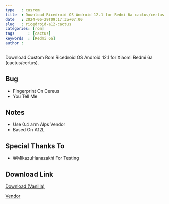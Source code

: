 ```yaml
---
type   : cusrom
title  : Download Ricedroid OS Android 12.1 for Redmi 6a cactus/certus
date   : 2024-06-29T09:17:35+07:00
slug   : ricedroid-a12-cactus
categories: [rom]
tags      : [cactus]
keywords  : [Redmi 6a]
author :
---
```


Download Custom Rom Ricedroid OS Android 12.1 for Xiaomi Redmi 6a (cactus/certus).

## Bug
- Fingerprint On Cereus
- You Tell Me

## Notes
- Use 0.4 arm Alps Vendor
- Based On A12L 

## Special Thanks To
- @MikazuHanazakhi For Testing 

## Download Link
[Download (Vanilla)](https://sourceforge.net/projects/certusroms/files/)

[Vendor](https://t.me/wahyu6070files/983?single)

